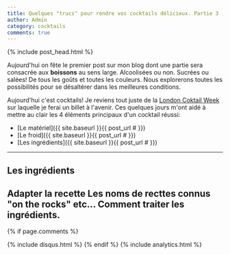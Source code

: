 ```yaml
---
title: Quelques "trucs" pour rendre vos cocktails délicieux. Partie 3 - Les ingrédients
author: Admin
category: cocktails
comments: true
---
```


{% include post_head.html %}

Aujourd'hui on fête le premier post sur mon blog dont une partie sera consacrée aux **boissons** au sens large. Alcoolisées ou non. Sucrées ou salées! De tous les goûts et toutes les couleurs. Nous explorerons toutes les possibilités pour se désaltérer dans les meilleures conditions.

Aujourd'hui c'est cocktails! Je reviens tout juste de la [London Coktail Week](https://drinkup.london/cocktailweek/) sur laquelle je ferai un billet à l'avenir. Ces quelques jours m'ont aidé à mettre au clair les 4 éléments principaux d'un cocktail réussi:

- [Le matériel]({{ site.baseurl }}{{ post_url # }})
- [Le froid]({{ site.baseurl }}{{ post_url # }})
- [Les ingrédients]({{ site.baseurl }}{{ post_url # }})

---

## [](#les-ingredients)Les ingrédients
Adapter la recette
Les noms de recttes connus "on the rocks" etc...
Comment traiter les ingrédients.
---

{% if page.comments %}
<a href="http://{{site.url}}{{page.url}}#disqus_thread"
   data-disqus-identifier="{{page.url}}"></a>
<div id="disqus_thread"></div>
{% include disqus.html %}
{% endif %}
{% include analytics.html %}

